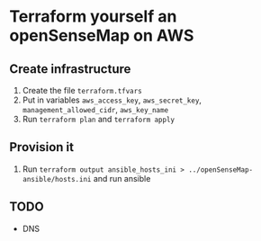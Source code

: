 # Terraform yourself an openSenseMap on AWS

## Create infrastructure
1. Create the file `terraform.tfvars`
2. Put in variables `aws_access_key`, `aws_secret_key`, `management_allowed_cidr`, `aws_key_name`
3. Run `terraform plan` and `terraform apply`

## Provision it
1. Run `terraform output ansible_hosts_ini > ../openSenseMap-ansible/hosts.ini` and run ansible

## TODO
- DNS
